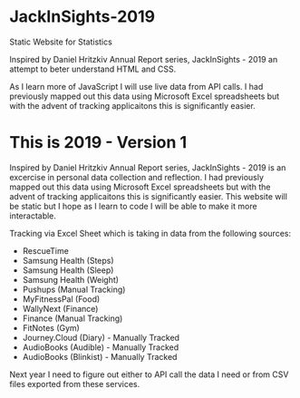 # JackInSights-2019

Static Website for Statistics

Inspired by Daniel Hritzkiv Annual Report series, JackInSights - 2019 an attempt to beter understand HTML and CSS. 

As I learn more of JavaScript I will use live data from API calls. I had previously mapped out this data using Microsoft Excel spreadsheets but with the advent of tracking applicaitons this is significantly easier. 

This is 2019 - Version 1
=======
Inspired by Daniel Hritzkiv Annual Report series, JackInSights - 2019 is an excercise in personal data collection and reflection. I had previously mapped out this data using Microsoft Excel spreadsheets but with the advent of tracking applicaitons this is significantly easier. This website will be static but I hope as I learn to code I will be able to make it more interactable.

Tracking via Excel Sheet which is taking in data from the following sources:

- RescueTime
- Samsung Health (Steps)
- Samsung Health (Sleep)
- Samsung Health (Weight)
- Pushups (Manual Tracking)
- MyFitnessPal (Food)
- WallyNext (Finance)
- Finance (Manual Tracking)
- FitNotes (Gym)
- Journey.Cloud (Diary) - Manually Tracked
- AudioBooks (Audible) - Manually Tracked
- AudioBooks (Blinkist) - Manually Tracked

Next year I need to figure out either to API call the data I need or from CSV files exported from these services. 
